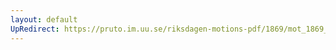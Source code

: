 ```yaml
---
layout: default
UpRedirect: https://pruto.im.uu.se/riksdagen-motions-pdf/1869/mot_1869__ak__79/mot_1869__ak__79-001.pdf
---
```

